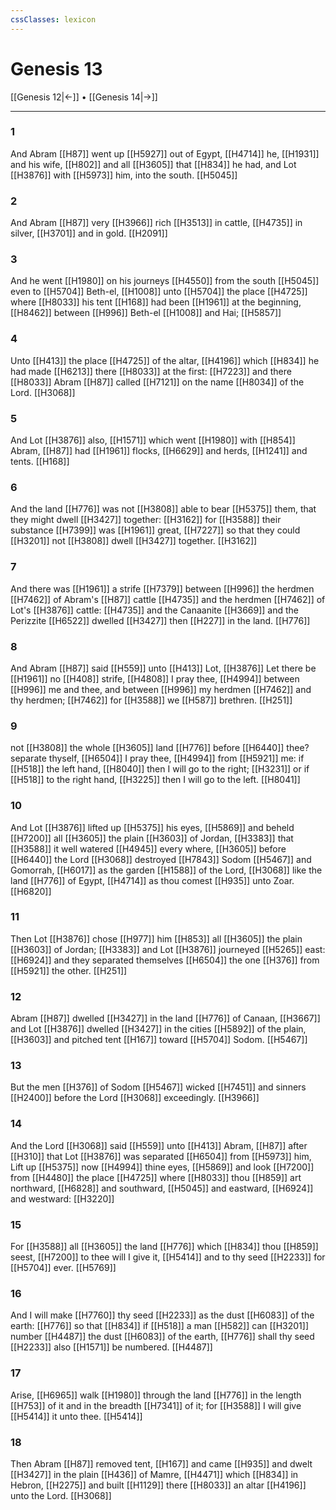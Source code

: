 ```yaml
---
cssClasses: lexicon
---
```

# Genesis 13

[[Genesis 12|←]] • [[Genesis 14|→]]

---

### 1
And Abram [[H87]] went up [[H5927]] out of Egypt, [[H4714]] he, [[H1931]] and his wife, [[H802]] and all [[H3605]] that [[H834]] he had, and Lot [[H3876]] with [[H5973]] him, into the south. [[H5045]]

### 2
And Abram [[H87]] very [[H3966]] rich [[H3513]] in cattle, [[H4735]] in silver, [[H3701]] and in gold. [[H2091]]

### 3
And he went [[H1980]] on his journeys [[H4550]] from the south [[H5045]] even to [[H5704]] Beth-el, [[H1008]] unto [[H5704]] the place [[H4725]] where [[H8033]] his tent [[H168]] had been [[H1961]] at the beginning, [[H8462]] between [[H996]] Beth-el [[H1008]] and Hai; [[H5857]]

### 4
Unto [[H413]] the place [[H4725]] of the altar, [[H4196]] which [[H834]] he had made [[H6213]] there [[H8033]] at the first: [[H7223]] and there [[H8033]] Abram [[H87]] called [[H7121]] on the name [[H8034]] of the Lord. [[H3068]]

### 5
And Lot [[H3876]] also, [[H1571]] which went [[H1980]] with [[H854]] Abram, [[H87]] had [[H1961]] flocks, [[H6629]] and herds, [[H1241]] and tents. [[H168]]

### 6
And the land [[H776]] was not [[H3808]] able to bear [[H5375]] them, that they might dwell [[H3427]] together: [[H3162]] for [[H3588]] their substance [[H7399]] was [[H1961]] great, [[H7227]] so that they could [[H3201]] not [[H3808]] dwell [[H3427]] together. [[H3162]]

### 7
And there was [[H1961]] a strife [[H7379]] between [[H996]] the herdmen [[H7462]] of Abram's [[H87]] cattle [[H4735]] and the herdmen [[H7462]] of Lot's [[H3876]] cattle: [[H4735]] and the Canaanite [[H3669]] and the Perizzite [[H6522]] dwelled [[H3427]] then [[H227]] in the land. [[H776]]

### 8
And Abram [[H87]] said [[H559]] unto [[H413]] Lot, [[H3876]] Let there be [[H1961]] no [[H408]] strife, [[H4808]] I pray thee, [[H4994]] between [[H996]] me and thee, and between [[H996]] my herdmen [[H7462]] and thy herdmen; [[H7462]] for [[H3588]] we [[H587]] brethren. [[H251]]

### 9
not [[H3808]] the whole [[H3605]] land [[H776]] before [[H6440]] thee? separate thyself, [[H6504]] I pray thee, [[H4994]] from [[H5921]] me: if [[H518]] the left hand, [[H8040]] then I will go to the right; [[H3231]] or if [[H518]] to the right hand, [[H3225]] then I will go to the left. [[H8041]]

### 10
And Lot [[H3876]] lifted up [[H5375]] his eyes, [[H5869]] and beheld [[H7200]] all [[H3605]] the plain [[H3603]] of Jordan, [[H3383]] that [[H3588]] it well watered [[H4945]] every where, [[H3605]] before [[H6440]] the Lord [[H3068]] destroyed [[H7843]] Sodom [[H5467]] and Gomorrah, [[H6017]] as the garden [[H1588]] of the Lord, [[H3068]] like the land [[H776]] of Egypt, [[H4714]] as thou comest [[H935]] unto Zoar. [[H6820]]

### 11
Then Lot [[H3876]] chose [[H977]]  him [[H853]] all [[H3605]] the plain [[H3603]] of Jordan; [[H3383]] and Lot [[H3876]] journeyed [[H5265]] east: [[H6924]] and they separated themselves [[H6504]] the one [[H376]] from [[H5921]] the other. [[H251]]

### 12
Abram [[H87]] dwelled [[H3427]] in the land [[H776]] of Canaan, [[H3667]] and Lot [[H3876]] dwelled [[H3427]] in the cities [[H5892]] of the plain, [[H3603]] and pitched tent [[H167]] toward [[H5704]] Sodom. [[H5467]]

### 13
But the men [[H376]] of Sodom [[H5467]] wicked [[H7451]] and sinners [[H2400]] before the Lord [[H3068]] exceedingly. [[H3966]]

### 14
And the Lord [[H3068]] said [[H559]] unto [[H413]] Abram, [[H87]] after [[H310]] that Lot [[H3876]] was separated [[H6504]] from [[H5973]] him, Lift up [[H5375]] now [[H4994]] thine eyes, [[H5869]] and look [[H7200]] from [[H4480]] the place [[H4725]] where [[H8033]] thou [[H859]] art northward, [[H6828]] and southward, [[H5045]] and eastward, [[H6924]] and westward: [[H3220]]

### 15
For [[H3588]] all [[H3605]] the land [[H776]] which [[H834]] thou [[H859]] seest, [[H7200]] to thee will I give it, [[H5414]] and to thy seed [[H2233]] for [[H5704]] ever. [[H5769]]

### 16
And I will make [[H7760]] thy seed [[H2233]] as the dust [[H6083]] of the earth: [[H776]] so that [[H834]] if [[H518]] a man [[H582]] can [[H3201]] number [[H4487]] the dust [[H6083]] of the earth, [[H776]] shall thy seed [[H2233]] also [[H1571]] be numbered. [[H4487]]

### 17
Arise, [[H6965]] walk [[H1980]] through the land [[H776]] in the length [[H753]] of it and in the breadth [[H7341]] of it; for [[H3588]] I will give [[H5414]] it unto thee. [[H5414]]

### 18
Then Abram [[H87]] removed tent, [[H167]] and came [[H935]] and dwelt [[H3427]] in the plain [[H436]] of Mamre, [[H4471]] which [[H834]] in Hebron, [[H2275]] and built [[H1129]] there [[H8033]] an altar [[H4196]] unto the Lord. [[H3068]]